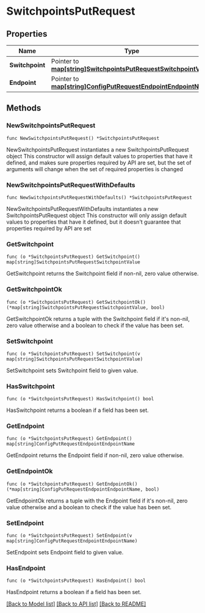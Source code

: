 # SwitchpointsPutRequest

## Properties

Name | Type | Description | Notes
------------ | ------------- | ------------- | -------------
**Switchpoint** | Pointer to [**map[string]SwitchpointsPutRequestSwitchpointValue**](SwitchpointsPutRequestSwitchpointValue.md) |  | [optional] 
**Endpoint** | Pointer to [**map[string]ConfigPutRequestEndpointEndpointName**](ConfigPutRequestEndpointEndpointName.md) |  | [optional] 

## Methods

### NewSwitchpointsPutRequest

`func NewSwitchpointsPutRequest() *SwitchpointsPutRequest`

NewSwitchpointsPutRequest instantiates a new SwitchpointsPutRequest object
This constructor will assign default values to properties that have it defined,
and makes sure properties required by API are set, but the set of arguments
will change when the set of required properties is changed

### NewSwitchpointsPutRequestWithDefaults

`func NewSwitchpointsPutRequestWithDefaults() *SwitchpointsPutRequest`

NewSwitchpointsPutRequestWithDefaults instantiates a new SwitchpointsPutRequest object
This constructor will only assign default values to properties that have it defined,
but it doesn't guarantee that properties required by API are set

### GetSwitchpoint

`func (o *SwitchpointsPutRequest) GetSwitchpoint() map[string]SwitchpointsPutRequestSwitchpointValue`

GetSwitchpoint returns the Switchpoint field if non-nil, zero value otherwise.

### GetSwitchpointOk

`func (o *SwitchpointsPutRequest) GetSwitchpointOk() (*map[string]SwitchpointsPutRequestSwitchpointValue, bool)`

GetSwitchpointOk returns a tuple with the Switchpoint field if it's non-nil, zero value otherwise
and a boolean to check if the value has been set.

### SetSwitchpoint

`func (o *SwitchpointsPutRequest) SetSwitchpoint(v map[string]SwitchpointsPutRequestSwitchpointValue)`

SetSwitchpoint sets Switchpoint field to given value.

### HasSwitchpoint

`func (o *SwitchpointsPutRequest) HasSwitchpoint() bool`

HasSwitchpoint returns a boolean if a field has been set.

### GetEndpoint

`func (o *SwitchpointsPutRequest) GetEndpoint() map[string]ConfigPutRequestEndpointEndpointName`

GetEndpoint returns the Endpoint field if non-nil, zero value otherwise.

### GetEndpointOk

`func (o *SwitchpointsPutRequest) GetEndpointOk() (*map[string]ConfigPutRequestEndpointEndpointName, bool)`

GetEndpointOk returns a tuple with the Endpoint field if it's non-nil, zero value otherwise
and a boolean to check if the value has been set.

### SetEndpoint

`func (o *SwitchpointsPutRequest) SetEndpoint(v map[string]ConfigPutRequestEndpointEndpointName)`

SetEndpoint sets Endpoint field to given value.

### HasEndpoint

`func (o *SwitchpointsPutRequest) HasEndpoint() bool`

HasEndpoint returns a boolean if a field has been set.


[[Back to Model list]](../README.md#documentation-for-models) [[Back to API list]](../README.md#documentation-for-api-endpoints) [[Back to README]](../README.md)


